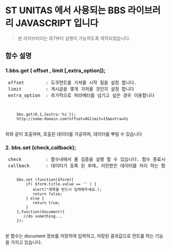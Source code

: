 ST UNITAS 에서 사용되는 BBS 라이브러리 JAVASCRIPT 입니다
================================================

>본 라이브러리는 IE7부터 실행이 가능하도록 제작되었습니다.


## 함수 설명
### 1.bbs.get ( offset , limit [,extra_option]);

<pre>
 offset        : 도쿠먼트를 가져올 시작 점을 설정 합니다.
 limit         : 게시글을 몇개 가져올 것인지 설정 합니다
 extra_option  : 추가적으로 파라메터를 넘기고 싶은 경우 이용합니다
</pre>
<pre> 
<code>
     bbs.get(0,1,{extra:'hi'});
     http://some-domain.com?offset=0&limit=15&extra=hi
</code>
</pre>
위와 같이 호출하며, 호출된 데이터를 가공하여, 데이터를 뿌릴 수 있습니다

### 2. bbs.set (check,callback);

<pre>
 check         : 함수내에서 폼 검증을 실행 할 수 있습니다. 함수 종료시에는 반드시 boolen값을 리턴해야 합니다.
 callback      : 데이터가 등록 된 후에, 리턴받은 데이터를 처리 하는 함수 입니다.
</pre>
<pre>
<code>
     bbs.set (function($form){
         if( $form.title.value == '' ) {
            alert("제목을 반드시 입력해주세요.);
            return false;
         } else {
            return true;
         }
     },function(document){
        //do something...
     });
</code>
</pre>
본 함수는 document 정보를 저장하여 입력하고, 저장된 결과값으로 컨트롤 하는 기능을 가지고 있습니다.
 
 
 
   

